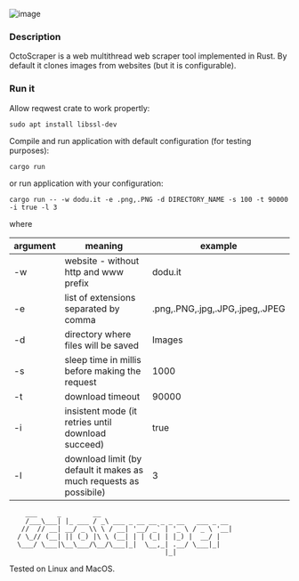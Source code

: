 ![image](https://user-images.githubusercontent.com/6343630/228685803-55a1726d-2a83-469c-bbae-4a3a21e10ac6.png)

### Description
OctoScraper is a web multithread web scraper tool implemented in Rust. By default it clones images from websites (but it is configurable).

### Run it
Allow reqwest crate to work propertly:
```
sudo apt install libssl-dev
```

Compile and run application with default configuration (for testing purposes):
```
cargo run
```

or run application with your configuration:
```
cargo run -- -w dodu.it -e .png,.PNG -d DIRECTORY_NAME -s 100 -t 90000 -i true -l 3
```
where 

 | argument | meaning                                           | example                  |
 -----------|---------------------------------------------------|--------------------------|
 | -w       |website - without http and www prefix             |  dodu.it|
 | -e       |list of extensions separated by comma             | .png,.PNG,.jpg,.JPG,.jpeg,.JPEG|
 | -d       |directory where files will be saved               | Images|
 | -s       |sleep time in millis before making the request    | 1000|
 | -t       |download timeout                                  | 90000|
 | -i       |insistent mode (it retries until download succeed) | true|
 | -l       |download limit (by default it makes as much requests as possibile) | 3|


```
    ___     _        __                                
    /___\___| |_ ___ / _\ ___ _ __ __ _ _ __   ___ _ __ 
   //  // __| __/ _ \\ \ / __| '__/ _` | '_ \ / _ \ '__|
  / \_// (__| || (_) |\ \ (__| | | (_| | |_) |  __/ |   
  \___/ \___|\__\___/\__/\___|_|  \__,_| .__/ \___|_|   
                                       |_|              
```    


Tested on Linux and MacOS.
